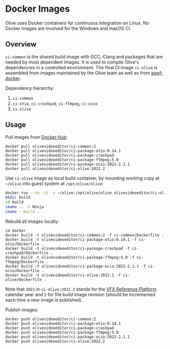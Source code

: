 # Docker Images

Olive uses Docker containers for continuous integration on Linux.
No Docker images are involved for the Windows and macOS CI.

## Overview

`ci-common` is the shared build image with GCC, Clang and packages that are
needed by most dependent images. It is used to compile Olive's dependencies
in a controlled environment. The final CI image `ci-olive` is assembled from
images maintained by the Olive team as well as from
[aswf-docker](https://github.com/AcademySoftwareFoundation/aswf-docker/).

Dependency hierarchy:

1. `ci-common`
2. `ci-otio`, `ci-crashpad`, `ci-ffmpeg`, `ci-ocio`
3. `ci-olive`

## Usage

Pull images from [Docker Hub](https://hub.docker.com/u/olivevideoeditor):

```
docker pull olivevideoeditor/ci-common:2
docker pull olivevideoeditor/ci-package-otio:0.14.1
docker pull olivevideoeditor/ci-package-crashpad
docker pull olivevideoeditor/ci-package-ffmpeg:5.0
docker pull olivevideoeditor/ci-package-ocio:2022-2.1.1
docker pull olivevideoeditor/ci-olive:2022.2
```

Use `ci-olive` image as local build container, by mounting working copy at
`~/olive` into guest system at `/opt/olive/olive`:

```bash
docker run --rm -it -v ~/olive:/opt/olive/olive olivevideoeditor/ci-olive:2022.2
mkdir build
cd build
cmake .. -G Ninja
cmake --build .
```

Rebuild all images locally:

```
cd docker
docker build -t olivevideoeditor/ci-common:2 -f ci-common/Dockerfile .
docker build -t olivevideoeditor/ci-package-otio:0.14.1 -f ci-otio/Dockerfile .
docker build -t olivevideoeditor/ci-package-crashpad -f ci-crashpad/Dockerfile .
docker build -t olivevideoeditor/ci-package-ffmpeg:5.0 -f ci-ffmpeg/Dockerfile .
docker build -t olivevideoeditor/ci-package-ocio:2022-2.1.1 -f ci-ocio/Dockerfile .
docker build -t olivevideoeditor/ci-olive:2022.2 -f ci-olive/Dockerfile .
```

Note that `2022` in `ci-olive:2022.2` stands for the
[VFX Reference Platform](http://vfxplatform.com/) calendar year and `2` for the
build image revision (should be incremented each time a new image is published).

Publish images:

```
docker push olivevideoeditor/ci-common:2
docker push olivevideoeditor/ci-package-otio:0.14.1
docker push olivevideoeditor/ci-package-crashpad
docker push olivevideoeditor/ci-package-ffmpeg:5.0
docker push olivevideoeditor/ci-package-ocio:2022-2.1.1
docker push olivevideoeditor/ci-olive:2022.2
```

